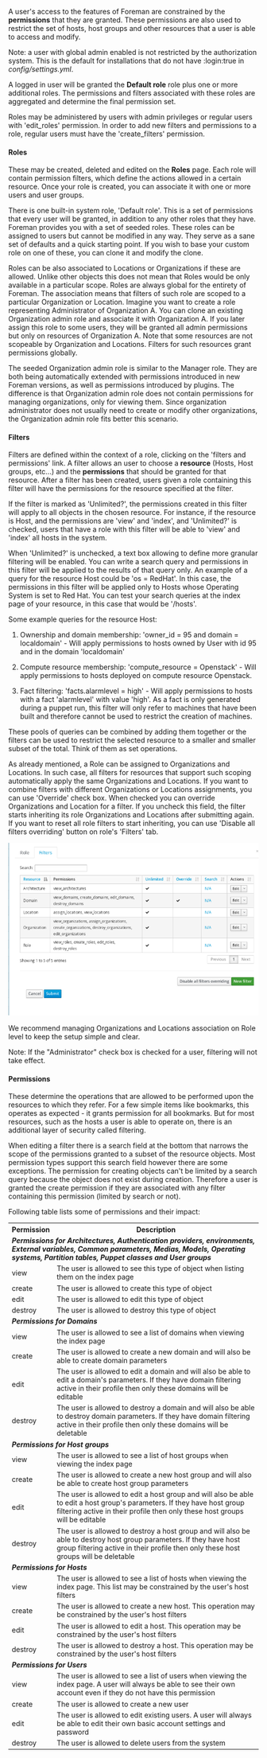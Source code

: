 A user's access to the features of Foreman are constrained by the **permissions** that they are granted. These permissions are also used to restrict the set of hosts, host groups and other resources that a user is able to access and modify.

Note: a user with global admin enabled is not restricted by the authorization system. This is the default for installations that do not have :login:true in _config/settings.yml_.

A logged in user will be granted the **Default role** role plus one or more additional roles. The permissions and filters associated with these roles are aggregated and determine the final permission set.

Roles may be administered by users with admin privileges or regular users with 'edit_roles' permission. In order to add new filters and permissions to a role, regular users must have the 'create_filters' permission.

#### Roles

These may be created, deleted and edited on the **Roles** page. Each role will contain permission filters, which define the actions allowed in a certain resource. Once your role is created, you can associate it with one or more users and user groups.

There is one built-in system role, 'Default role'. This is a set of permissions that every user will be granted, in addition to any other roles that they have. Foreman provides you with a set of seeded roles. These roles can be assigned to users but cannot be modified in any way. They serve as a sane set of defaults and a quick starting point. If you wish to base your custom role on one of these, you can clone it and modify the clone.

Roles can be also associated to Locations or Organizations if these are allowed. Unlike other objects this does not mean that Roles would be only available in a particular scope. Roles are always global for the entirety of Foreman. The association means that filters of such role are scoped to a particular Organization or Location. Imagine you want to create a role representing Administrator of Organization A. You can clone an existing Organization admin role and associate it with Organization A. If you later assign this role to some users, they will be granted all admin permissions but only on resources of Organization A. Note that some resources are not scopeable by Organization and Locations. Filters for such resources grant permissions globally.

The seeded Organization admin role is similar to the Manager role. They are both being automatically extended with permissions introduced in new Foreman versions, as well as permissions introduced by plugins. The difference is that Organization admin role does not contain permissions for managing organizations, only for viewing them. Since organization administrator does not usually need to create or modify other organizations, the Organization admin role fits better this scenario.

#### Filters

Filters are defined within the context of a role, clicking on the 'filters and permissions' link. A filter allows an user to choose a **resource** (Hosts, Host groups, etc...) and the **permissions** that should be granted for that resource. After a filter has been created, users given a role containing this filter will have the permissions for the resource specified at the filter.

If the filter is marked as 'Unlimited?', the permissions created in this filter will apply to all objects in the chosen resource. For instance, if the resource is Host, and the permissions are 'view' and 'index', and 'Unlimited?' is checked, users that have a role with this filter will be able to 'view' and 'index' all hosts in the system.

When 'Unlimited?' is unchecked, a text box allowing to define more granular filtering will be enabled. You can write a search query and permissions in this filter will be applied to the results of that query only. An example of a query for the resource Host could be 'os = RedHat'. In this case, the permissions in this filter will be applied only to Hosts whose Operating System is set to Red Hat. You can test your search queries at the index page of your resource, in this case that would be '/hosts'.

Some example queries for the resource Host:

1. Ownership and domain membership: 'owner_id = 95 and domain = localdomain' -  Will apply permissions to hosts owned by User with id 95 and in the domain 'localdomain'


2. Compute resource membership: 'compute_resource = Openstack' - Will apply permissions to hosts deployed on compute resource Openstack.


3. Fact filtering: 'facts.alarmlevel = high' - Will apply permissions to hosts with a fact 'alarmlevel' with value 'high'. As a fact is only generated during a puppet run, this filter will only refer to machines that have been built and therefore cannot be used to restrict the creation of machines.


These pools of queries can be combined by adding them together or the filters can be used to restrict the selected resource to a smaller and smaller subset of the total. Think of them as set operations.

As already mentioned, a Role can be assigned to Organizations and Locations. In such case, all filters for resources that support such scoping automatically apply the same Organizations and Locations. If you want to combine filters with different Organizations or Locations assignments, you can use 'Override' check box. When checked you can override Organizations and Location for a filter. If you uncheck this field, the filter starts inheriting its role Organizations and Locations after submitting again. If you want to reset all role filters to start inheriting, you can use 'Disable all filters overriding' button on role's 'Filters' tab.

![Disable all filters override](/static/images/screenshots/4.1.2_filters_override.png)

We recommend managing Organizations and Locations association on Role level to keep the setup simple and clear.

Note: If the "Administrator" check box is checked for a user, filtering will not take effect.

#### Permissions

These determine the operations that are allowed to be performed upon the resources to which they refer. For a few simple items like bookmarks, this operates as expected - it grants permission for all bookmarks. But for most resources, such as the hosts a user is able to operate on, there is an additional layer of security called filtering.

When editing a filter there is a search field at the bottom that narrows the scope of the permissions granted to a subset of the resource objects. Most permission types support this search field however there are some exceptions. The permission for creating objects can't be limited by a search query because the object does not exist during creation. Therefore a user is granted the create permission if they are associated with any filter containing this permission (limited by search or not).

Following table lists some of permissions and their impact:

<table class="table table-bordered table-condensed">
    <tbody><tr>
      <th>Permission</th>
      <th>Description</th>
    </tr>
    <tr>
      <td colspan="2"><strong><em>Permissions for Architectures, Authentication providers, environments, External variables, Common parameters, Medias, Models, Operating systems, Partition tables, Puppet classes and User groups</em></strong></td>
    </tr>
    <tr>
      <td>view</td>
      <td>The user is allowed to see this type of object when listing them on the index page</td>
    </tr>
    <tr>
      <td>create</td>
      <td>The user is allowed to create this type of object </td>
    </tr>
    <tr>
      <td>edit</td>
      <td>The user is allowed to edit this type of object</td>
    </tr>
    <tr>
      <td>destroy</td>
      <td>The user is allowed to destroy this type of object</td>
    </tr>
    <tr>
      <td colspan="2"><strong><em>Permissions for Domains</em></strong></td>
    </tr>
    <tr>
      <td>view</td>
      <td>The user is allowed to see a list of domains when viewing the index page</td>
    </tr>
    <tr>
      <td>create</td>
      <td>The user is allowed to create a new domain and will also be able to create domain parameters </td>
    </tr>
    <tr>
      <td>edit</td>
      <td>The user is allowed to edit a domain and will also be able to edit a domain's parameters. If they have domain filtering active in their profile then only these domains will be editable</td>
    </tr>
    <tr>
      <td>destroy</td>
      <td>The user is allowed to destroy a domain and will also be able to destroy domain parameters. If they have domain filtering active in their profile then only these domains will be deletable</td>
    </tr>
    <tr>
      <td colspan="2"><strong><em>Permissions for Host groups</em></strong></td>
    </tr>
    <tr>
      <td>view</td>
      <td>The user is allowed to see a list of host groups when viewing the index page</td>
    </tr>
    <tr>
      <td>create</td>
      <td>The user is allowed to create a new host group and will also be able to create host group parameters </td>
    </tr>
    <tr>
      <td>edit</td>
      <td>The user is allowed to edit a host group and will also be able to edit a host group's parameters. If they have host group filtering active in their profile then only these host groups will be editable</td>
    </tr>
    <tr>
      <td>destroy</td>
      <td>The user is allowed to destroy a host group and will also be able to destroy host group parameters. If they have host group filtering active in their profile then only these host groups will be deletable</td>
    </tr>
    <tr>
      <td colspan="2"><strong><em>Permissions for Hosts</em></strong></td>
    </tr>
    <tr>
      <td>view</td>
      <td>The user is allowed to see a list of hosts when viewing the index page. This list may be constrained by the user's host filters</td>
    </tr>
    <tr>
      <td>create</td>
      <td>The user is allowed to create a new host. This operation may be constrained by the user's host filters </td>
    </tr>
    <tr>
      <td>edit</td>
      <td>The user is allowed to edit a host. This operation may be constrained by the user's host filters</td>
    </tr>
    <tr>
      <td>destroy</td>
      <td>The user is allowed to destroy a host. This operation may be constrained by the user's host filters</td>
    </tr>
    <tr>
      <td colspan="2"><strong><em>Permissions for Users</em></strong></td>
    </tr>
    <tr>
      <td>view</td>
      <td>The user is allowed to see a list of users when viewing the index page. A user will always be able to see their own account even if they do not have this permission</td>
    </tr>
    <tr>
      <td>create</td>
      <td>The user is allowed to create a new user </td>
    </tr>
    <tr>
      <td>edit</td>
      <td>The user is allowed to edit existing users. A user will always be able to edit their own basic account settings and password</td>
    </tr>
    <tr>
      <td>destroy</td>
      <td>The user is allowed to delete users from the system</td>
    </tr>
  </tbody></table>
